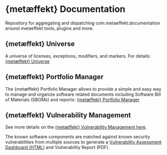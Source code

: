 # {metæffekt} Documentation
Repository for aggregating and dispatching com.metaeffekt.documentation around metaeffekt tools, plugins and more.

## {metæffekt} Universe
A universe of licenses, exceptions, modifiers, and markers. 
For details: [{metæffekt} Universe](metaeffekt-universe/README.md)

## {metæffekt} Portfolio Manager

The {metæffekt} Portfolio Manager allows to provide a simple and easy way to manage and organize software related
documents including Software Bill of Materials (SBOMs) and reports: [{metæffekt} Portfolio Manager](metaeffekt-portfolio-manager/README.md)

## {metæffekt} Vulnerability Management

See more details on the
[{metæffekt} Vulnerability Management here](metaeffekt-vulnerability-management/vulnerability-management.md).

The known software components are matched against known security vulnerabilities from multiple sources to generate a
[Vulnerability Assessment Dashboard (HTML)](metaeffekt-vulnerability-assessment-dashboard/README.md)
and Vulnerability Report (PDF).

